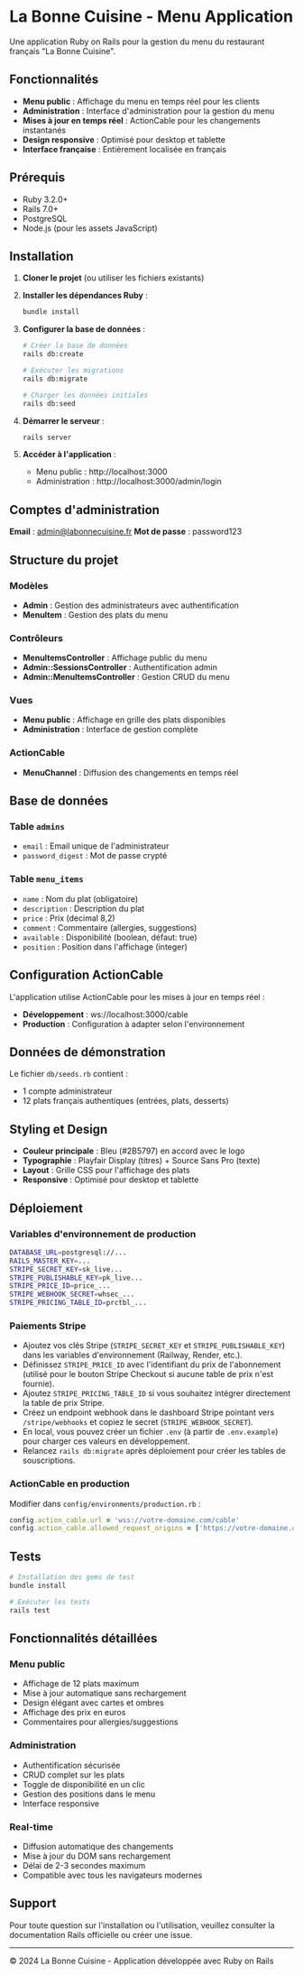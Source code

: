 # La Bonne Cuisine - Menu Application

Une application Ruby on Rails pour la gestion du menu du restaurant français "La Bonne Cuisine".

## Fonctionnalités

- **Menu public** : Affichage du menu en temps réel pour les clients
- **Administration** : Interface d'administration pour la gestion du menu
- **Mises à jour en temps réel** : ActionCable pour les changements instantanés
- **Design responsive** : Optimisé pour desktop et tablette
- **Interface française** : Entièrement localisée en français

## Prérequis

- Ruby 3.2.0+
- Rails 7.0+
- PostgreSQL
- Node.js (pour les assets JavaScript)

## Installation

1. **Cloner le projet** (ou utiliser les fichiers existants)

2. **Installer les dépendances Ruby** :
   ```bash
   bundle install
   ```

3. **Configurer la base de données** :
   ```bash
   # Créer la base de données
   rails db:create

   # Exécuter les migrations
   rails db:migrate

   # Charger les données initiales
   rails db:seed
   ```

4. **Démarrer le serveur** :
   ```bash
   rails server
   ```

5. **Accéder à l'application** :
   - Menu public : http://localhost:3000
   - Administration : http://localhost:3000/admin/login

## Comptes d'administration

**Email** : admin@labonnecuisine.fr
**Mot de passe** : password123

## Structure du projet

### Modèles
- **Admin** : Gestion des administrateurs avec authentification
- **MenuItem** : Gestion des plats du menu

### Contrôleurs
- **MenuItemsController** : Affichage public du menu
- **Admin::SessionsController** : Authentification admin
- **Admin::MenuItemsController** : Gestion CRUD du menu

### Vues
- **Menu public** : Affichage en grille des plats disponibles
- **Administration** : Interface de gestion complète

### ActionCable
- **MenuChannel** : Diffusion des changements en temps réel

## Base de données

### Table `admins`
- `email` : Email unique de l'administrateur
- `password_digest` : Mot de passe crypté

### Table `menu_items`
- `name` : Nom du plat (obligatoire)
- `description` : Description du plat
- `price` : Prix (decimal 8,2)
- `comment` : Commentaire (allergies, suggestions)
- `available` : Disponibilité (boolean, défaut: true)
- `position` : Position dans l'affichage (integer)

## Configuration ActionCable

L'application utilise ActionCable pour les mises à jour en temps réel :
- **Développement** : ws://localhost:3000/cable
- **Production** : Configuration à adapter selon l'environnement

## Données de démonstration

Le fichier `db/seeds.rb` contient :
- 1 compte administrateur
- 12 plats français authentiques (entrées, plats, desserts)

## Styling et Design

- **Couleur principale** : Bleu (#2B5797) en accord avec le logo
- **Typographie** : Playfair Display (titres) + Source Sans Pro (texte)
- **Layout** : Grille CSS pour l'affichage des plats
- **Responsive** : Optimisé pour desktop et tablette

## Déploiement

### Variables d'environnement de production
```bash
DATABASE_URL=postgresql://...
RAILS_MASTER_KEY=...
STRIPE_SECRET_KEY=sk_live...
STRIPE_PUBLISHABLE_KEY=pk_live...
STRIPE_PRICE_ID=price_...
STRIPE_WEBHOOK_SECRET=whsec_...
STRIPE_PRICING_TABLE_ID=prctbl_...
```

### Paiements Stripe

- Ajoutez vos clés Stripe (`STRIPE_SECRET_KEY` et `STRIPE_PUBLISHABLE_KEY`) dans les variables d'environnement (Railway, Render, etc.).
- Définissez `STRIPE_PRICE_ID` avec l'identifiant du prix de l'abonnement (utilisé pour le bouton Stripe Checkout si aucune table de prix n'est fournie).
- Ajoutez `STRIPE_PRICING_TABLE_ID` si vous souhaitez intégrer directement la table de prix Stripe.
- Créez un endpoint webhook dans le dashboard Stripe pointant vers `/stripe/webhooks` et copiez le secret (`STRIPE_WEBHOOK_SECRET`).
- En local, vous pouvez créer un fichier `.env` (à partir de `.env.example`) pour charger ces valeurs en développement.
- Relancez `rails db:migrate` après déploiement pour créer les tables de souscriptions.

### ActionCable en production
Modifier dans `config/environments/production.rb` :
```ruby
config.action_cable.url = 'wss://votre-domaine.com/cable'
config.action_cable.allowed_request_origins = ['https://votre-domaine.com']
```

## Tests

```bash
# Installation des gems de test
bundle install

# Exécuter les tests
rails test
```

## Fonctionnalités détaillées

### Menu public
- Affichage de 12 plats maximum
- Mise à jour automatique sans rechargement
- Design élégant avec cartes et ombres
- Affichage des prix en euros
- Commentaires pour allergies/suggestions

### Administration
- Authentification sécurisée
- CRUD complet sur les plats
- Toggle de disponibilité en un clic
- Gestion des positions dans le menu
- Interface responsive

### Real-time
- Diffusion automatique des changements
- Mise à jour du DOM sans rechargement
- Délai de 2-3 secondes maximum
- Compatible avec tous les navigateurs modernes

## Support

Pour toute question sur l'installation ou l'utilisation, veuillez consulter la documentation Rails officielle ou créer une issue.

---

© 2024 La Bonne Cuisine - Application développée avec Ruby on Rails
